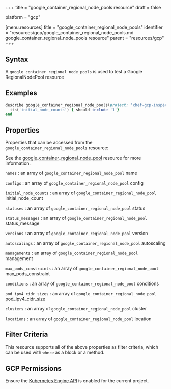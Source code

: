+++
title = "google_container_regional_node_pools resource"
draft = false

platform = "gcp"

[menu.resources]
    title = "google_container_regional_node_pools"
    identifier = "resources/gcp/google_container_regional_node_pools.md google_container_regional_node_pools resource"
    parent = "resources/gcp"
+++

## Syntax

A `google_container_regional_node_pools` is used to test a Google RegionalNodePool resource

## Examples

```ruby
describe google_container_regional_node_pools(project: 'chef-gcp-inspec', location: 'europe-west2', cluster: 'inspec-gcp-regional-cluster') do
  its('initial_node_counts') { should include '1'}
end
```

## Properties

Properties that can be accessed from the `google_container_regional_node_pools` resource:

See the [google_container_regional_node_pool](/resources/google_container_regional_node_pool/#properties) resource for more information.

`names`
: an array of `google_container_regional_node_pool` name

`configs`
: an array of `google_container_regional_node_pool` config

`initial_node_counts`
: an array of `google_container_regional_node_pool` initial_node_count

`statuses`
: an array of `google_container_regional_node_pool` status

`status_messages`
: an array of `google_container_regional_node_pool` status_message

`versions`
: an array of `google_container_regional_node_pool` version

`autoscalings`
: an array of `google_container_regional_node_pool` autoscaling

`managements`
: an array of `google_container_regional_node_pool` management

`max_pods_constraints`
: an array of `google_container_regional_node_pool` max_pods_constraint

`conditions`
: an array of `google_container_regional_node_pool` conditions

`pod_ipv4_cidr_sizes`
: an array of `google_container_regional_node_pool` pod_ipv4_cidr_size

`clusters`
: an array of `google_container_regional_node_pool` cluster

`locations`
: an array of `google_container_regional_node_pool` location

## Filter Criteria

This resource supports all of the above properties as filter criteria, which can be used
with `where` as a block or a method.

## GCP Permissions

Ensure the [Kubernetes Engine API](https://console.cloud.google.com/apis/library/container.googleapis.com/) is enabled for the current project.
